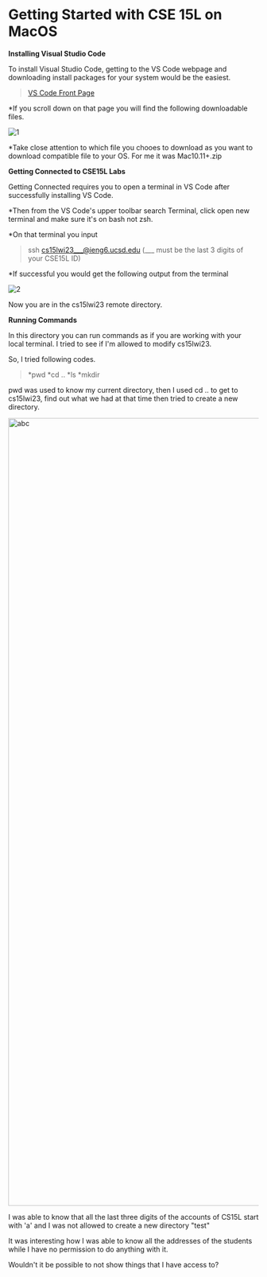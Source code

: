 # Getting Started with CSE 15L on MacOS


**Installing Visual Studio Code**


To install Visual Studio Code, getting to the VS Code webpage and downloading install packages for your system would be the easiest.

>[VS Code Front Page](https://code.visualstudio.com/)

*If you scroll down on that page you will find the following downloadable files.

![1](https://user-images.githubusercontent.com/66867608/212767940-9e67640f-567e-46cf-bdce-c50a3daddaff.png)

*Take close attention to which file you chooes to download as you want to download compatible file to your OS. For me it was Mac10.11+.zip 


**Getting Connected to CSE15L Labs**

Getting Connected requires you to open a terminal in VS Code after successfully installing VS Code.

*Then from the VS Code's upper toolbar search Terminal, click open new terminal and make sure it's on bash not zsh.

*On that terminal you input 

>ssh cs15lwi23___@ieng6.ucsd.edu (___ must be the last 3 digits of your CSE15L ID)

*If successful you would get the following output from the terminal

![2](https://user-images.githubusercontent.com/66867608/212768927-752f63e9-575e-4a31-9f0b-81c79e87b839.png)

Now you are in the cs15lwi23 remote directory.

**Running Commands**

In this directory you can run commands as if you are working with your local terminal. I tried to see if I'm allowed to modify cs15lwi23.

So, I tried following codes.

> *pwd
> *cd ..
> *ls
> *mkdir

pwd was used to know my current directory, then I used cd .. to get to cs15lwi23, find out what we had at that time then tried to create a new directory.

<img width="1585" alt="abc" src="https://user-images.githubusercontent.com/66867608/212769612-615cae15-f0dc-4943-85a0-e14a14ab20e8.png">

I was able to know that all the last three digits of the accounts of CS15L start with 'a' and I was not allowed to create a new directory "test"

It was interesting how I was able to know all the addresses of the students while I have no permission to do anything with it. 

Wouldn't it be possible to not show things that I have access to?

